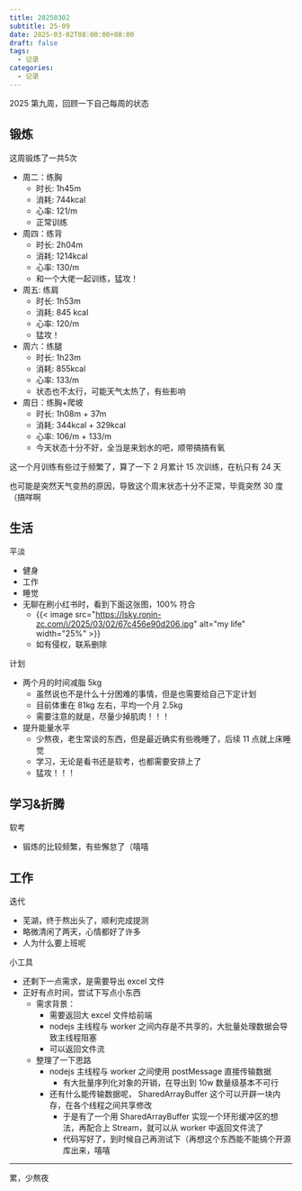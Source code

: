 ```yaml
---
title: 20250302
subtitle: 25-09
date: 2025-03-02T08:00:00+08:00
draft: false
tags:
  - 记录
categories:
  - 记录
---
```


2025 第九周，回顾一下自己每周的状态

## 锻炼

这周锻炼了一共5次

* 周二：练胸
  * 时长: 1h45m
  * 消耗: 744kcal
  * 心率: 121/m
  * 正常训练
* 周四：练背
  * 时长: 2h04m
  * 消耗: 1214kcal
  * 心率: 130/m
  * 和一个大佬一起训练，猛攻！
* 周五: 练肩
  * 时长: 1h53m
  * 消耗: 845 kcal
  * 心率: 120/m
  * 猛攻！
* 周六：练腿
  * 时长: 1h23m
  * 消耗: 855kcal
  * 心率: 133/m
  * 状态也不太行，可能天气太热了，有些影响
* 周日：练胸+爬坡
  * 时长: 1h08m + 37m
  * 消耗: 344kcal + 329kcal
  * 心率: 106/m + 133/m
  * 今天状态十分不好，全当是来划水的吧，顺带搞搞有氧

这一个月训练有些过于频繁了，算了一下 2 月累计 15 次训练，在杭只有 24 天

也可能是突然天气变热的原因，导致这个周末状态十分不正常，毕竟突然 30 度（搞咩啊

## 生活

平淡

* 健身
* 工作
* 睡觉
* 无聊在刷小红书时，看到下面这张图，100% 符合
  * {{< image src="https://lsky.ronin-zc.com/i/2025/03/02/67c456e90d206.jpg" alt="my life" width="25%" >}}
  * 如有侵权，联系删除

计划

* 两个月的时间减脂 5kg
  * 虽然说也不是什么十分困难的事情，但是也需要给自己下定计划
  * 目前体重在 81kg 左右，平均一个月 2.5kg
  * 需要注意的就是，尽量少掉肌肉！！！
* 提升能量水平
  * 少熬夜，老生常谈的东西，但是最近确实有些晚睡了，后续 11 点就上床睡觉
  * 学习，无论是看书还是软考，也都需要安排上了
  * 猛攻！！！

## 学习&折腾

软考

* 锻炼的比较频繁，有些懈怠了（嘻嘻

## 工作

迭代

* 芜湖，终于熬出头了，顺利完成提测
* 略微清闲了两天，心情都好了许多
* 人为什么要上班呢

小工具

* 还剩下一点需求，是需要导出 excel 文件
* 正好有点时间，尝试下写点小东西
  * 需求背景：
    * 需要返回大 excel 文件给前端
    * nodejs 主线程与 worker 之间内存是不共享的，大批量处理数据会导致主线程阻塞
    * 可以返回文件流
  * 整理了一下思路
    * nodejs 主线程与 worker 之间使用 postMessage 直接传输数据
      * 有大批量序列化对象的开销，在导出到 10w 数量级基本不可行
    * 还有什么能传输数据呢， SharedArrayBuffer 这个可以开辟一块内存，在各个线程之间共享修改
      * 于是有了一个用 SharedArrayBuffer 实现一个环形缓冲区的想法，再配合上 Stream，就可以从 worker 中返回文件流了
      * 代码写好了，到时候自己再测试下（再想这个东西能不能搞个开源库出来，嘻嘻

---

累，少熬夜
